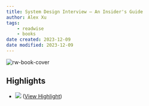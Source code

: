 ```yaml
---
title: System Design Interview – An Insider's Guide
author: Alex Xu
tags:
    - readwise
    - books
date created: 2023-12-09
date modified: 2023-12-09
---
```

![rw-book-cover](https://readwise-assets.s3.amazonaws.com/media/reader/parsed_document_assets/113468677/cover-cover.jpeg)

## Highlights
- ![](https://readwise-assets.s3.amazonaws.com/media/reader/parsed_document_assets/113468677/id198-00027.jpeg) ([View Highlight](https://read.readwise.io/read/01hg6etme9c4ct12p0xn3m5fzt))
